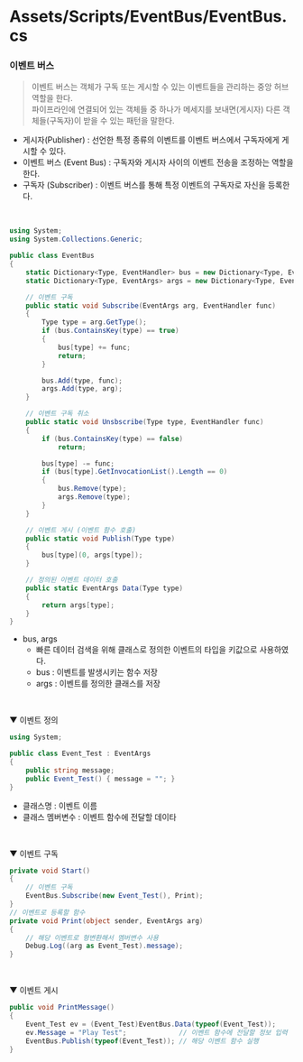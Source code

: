 # Assets/Scripts/EventBus/EventBus.cs
### 이벤트 버스
> 이벤트 버스는 객체가 구독 또는 게시할 수 있는 이벤트들을 관리하는 중앙 허브 역할을 한다.    
> 파이프라인에 연결되어 있는 객체들 중 하나가 메세지를 보내면(게시자) 다른 객체들(구독자)이 받을 수 있는 패턴을 말한다.
- 게시자(Publisher) : 선언한 특정 종류의 이벤트를 이벤트 버스에서 구독자에게 게시할 수 있다.
- 이벤트 버스 (Event Bus) : 구독자와 게시자 사이의 이벤트 전송을 조정하는 역할을 한다.
- 구독자 (Subscriber) : 이벤트 버스를 통해 특정 이벤트의 구독자로 자신을 등록한다.
<br>

````csharp
using System;
using System.Collections.Generic;

public class EventBus
{
    static Dictionary<Type, EventHandler> bus = new Dictionary<Type, EventHandler>();
    static Dictionary<Type, EventArgs> args = new Dictionary<Type, EventArgs>();

    // 이벤트 구독
    public static void Subscribe(EventArgs arg, EventHandler func)
    {
        Type type = arg.GetType();
        if (bus.ContainsKey(type) == true)
        {
            bus[type] += func;
            return;
        }

        bus.Add(type, func);
        args.Add(type, arg);
    }

    // 이벤트 구독 취소
    public static void Unsbscribe(Type type, EventHandler func)
    {
        if (bus.ContainsKey(type) == false)
            return;

        bus[type] -= func;
        if (bus[type].GetInvocationList().Length == 0)
        {
            bus.Remove(type);
            args.Remove(type);
        }
    }

    // 이벤트 게시 (이벤트 함수 호출)
    public static void Publish(Type type)
    {
        bus[type](0, args[type]);
    }

    // 정의된 이벤트 데이터 호출 
    public static EventArgs Data(Type type)
    {
        return args[type];
    }
}
````
- bus, args
  - 빠른 데이터 검색을 위해 클래스로 정의한 이벤트의 타입을 키값으로 사용하였다.
  - bus : 이벤트를 발생시키는 함수 저장
  - args : 이벤트를 정의한 클래스를 저장
<br>


▼ 이벤트 정의
````csharp
using System;

public class Event_Test : EventArgs
{
    public string message;
    public Event_Test() { message = ""; }
}
````
- 클래스명 : 이벤트 이름
- 클래스 멤버변수 : 이벤트 함수에 전달할 데이타
<br>

▼ 이벤트 구독
````csharp
private void Start()
{
    // 이벤트 구독
    EventBus.Subscribe(new Event_Test(), Print);
}
// 이벤트로 등록할 함수
private void Print(object sender, EventArgs arg)
{
    // 해당 이벤트로 형변환해서 멤버변수 사용
    Debug.Log((arg as Event_Test).message);
}
````
<br>

▼ 이벤트 게시
````csharp
public void PrintMessage()
{
    Event_Test ev = (Event_Test)EventBus.Data(typeof(Event_Test));
    ev.Message = "Play Test";             // 이벤트 함수에 전달할 정보 입력
    EventBus.Publish(typeof(Event_Test)); // 해당 이벤트 함수 실행
}
````
